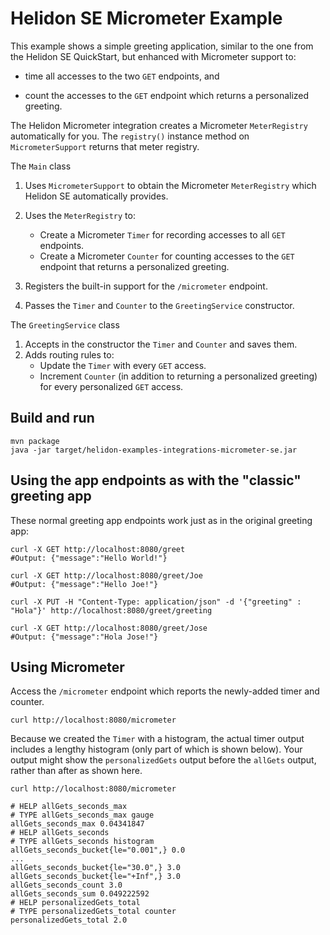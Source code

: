 # Helidon SE Micrometer Example

This example shows a simple greeting application, similar to the one from the 
Helidon SE QuickStart, but enhanced with Micrometer support to:

* time all accesses to the two `GET` endpoints, and

* count the accesses to the `GET` endpoint which returns a personalized
  greeting.

The Helidon Micrometer integration creates a Micrometer `MeterRegistry` automatically for you.
The `registry()` instance method on `MicrometerSupport` returns that meter registry.
  
The `Main` class
1. Uses `MicrometerSupport` to obtain the Micrometer `MeterRegistry` which Helidon SE 
   automatically provides.
   
1. Uses the `MeterRegistry` to: 
   * Create a Micrometer `Timer` for recording accesses to all `GET` endpoints.
   * Create a Micrometer `Counter` for counting accesses to the `GET` endpoint that
     returns a personalized greeting. 

1. Registers the built-in support for the `/micrometer` endpoint.
    
1. Passes the `Timer` and `Counter` to the `GreetingService` constructor.

The `GreetingService` class
1. Accepts in the constructor the `Timer` and `Counter` and saves them.
1. Adds routing rules to:
   * Update the `Timer` with every `GET` access.
   * Increment `Counter` (in addition to returning a personalized greeting) for every 
     personalized `GET` access.


## Build and run

```shell
mvn package
java -jar target/helidon-examples-integrations-micrometer-se.jar
```

## Using the app endpoints as with the "classic" greeting app

These normal greeting app endpoints work just as in the original greeting app:

```shell
curl -X GET http://localhost:8080/greet
#Output: {"message":"Hello World!"}
```

```shell
curl -X GET http://localhost:8080/greet/Joe
#Output: {"message":"Hello Joe!"}
```

```shell
curl -X PUT -H "Content-Type: application/json" -d '{"greeting" : "Hola"}' http://localhost:8080/greet/greeting

curl -X GET http://localhost:8080/greet/Jose
#Output: {"message":"Hola Jose!"}
```

## Using Micrometer

Access the `/micrometer` endpoint which reports the newly-added timer and counter.
```shell
curl http://localhost:8080/micrometer
```

Because we created the `Timer` with a histogram,
the actual timer output includes a lengthy histogram (only part of which is shown below). 
Your output might show the `personalizedGets` output before the `allGets` output, 
rather than after as shown here.

```shell
curl http://localhost:8080/micrometer
```
```listing
# HELP allGets_seconds_max  
# TYPE allGets_seconds_max gauge
allGets_seconds_max 0.04341847
# HELP allGets_seconds  
# TYPE allGets_seconds histogram
allGets_seconds_bucket{le="0.001",} 0.0
...
allGets_seconds_bucket{le="30.0",} 3.0
allGets_seconds_bucket{le="+Inf",} 3.0
allGets_seconds_count 3.0
allGets_seconds_sum 0.049222592
# HELP personalizedGets_total  
# TYPE personalizedGets_total counter
personalizedGets_total 2.0

```